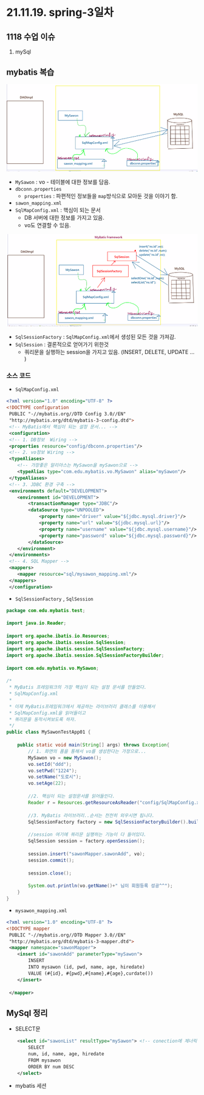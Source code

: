 # 21.11.19.  spring-3일차

## 1118 수업 이슈

1. mySql

## mybatis 복습

![](./image/1119-01.png)

* `MySawon` : vo - 테이블에 대한 정보를 담음.
* `dbconn.properties`
  * `properties` : 파편적인 정보들을 `map`방식으로 모아둔 것을 이야기 함.
* `sawon_mapping.xml`
* `SqlMapConfig.xml` : 핵심이 되는 문서
  * DB 서버에 대한 정보를 가지고 있음. 
  * vo도 연결할 수 있음.

![](./image/1119-02.png)

* `SqlSessionFactory` : `SqlMapConfig.xml`에서 생성된 모든 것을 가져감.
* `SqlSession` : 결론적으로 얻어가기 위한것
  * 쿼리문을 실행하는 session을 가지고 있음. (INSERT, DELETE, UPDATE ... )

### 소스 코드

* `SqlMapConfig.xml` 

```xml
<?xml version="1.0" encoding="UTF-8" ?>
<!DOCTYPE configuration
 PUBLIC "-//mybatis.org//DTD Config 3.0//EN"
 "http://mybatis.org/dtd/mybatis-3-config.dtd">
 <!-- MyBatis에서 핵심이 되는 설정 문서... -->
 <configuration>
 <!-- 1. DB정보  Wiring -->
 <properties resource="config/dbconn.properties"/>
 <!-- 2. vo정보 Wiring -->
 <typeAliases>
 	<!-- 가장좋은 알리아스는 MySawon을 mySawon으로 -->
 	<typeAlias type="com.edu.mybatis.vo.MySawon" alias="mySawon"/>
 </typeAliases>
 <!-- 3. JDBC 환경 구축 -->
 <environments default="DEVELOPMENT">
 	<environment id="DEVELOPMENT">
 		<transactionManager type="JDBC"/>
 		<dataSource type="UNPOOLED">
 			<property name="driver" value="${jdbc.mysql.driver}"/>
 			<property name="url" value="${jdbc.mysql.url}"/>
 			<property name="username" value="${jdbc.mysql.username}"/>
 			<property name="password" value="${jdbc.mysql.password}"/>
 		</dataSource>
 	</environment>
 </environments>
 <!-- 4. SQL Mapper -->
 <mappers>
 	<mapper resource="sql/mysawon_mapping.xml"/>
 </mappers>
 </configuration>
```



* `SqlSessionFactory` , `SqlSession` 

```java
package com.edu.mybatis.test;

import java.io.Reader;

import org.apache.ibatis.io.Resources;
import org.apache.ibatis.session.SqlSession;
import org.apache.ibatis.session.SqlSessionFactory;
import org.apache.ibatis.session.SqlSessionFactoryBuilder;

import com.edu.mybatis.vo.MySawon;

/*
 * MyBatis 프레임워크의 가장 핵심이 되는 설정 문서를 만들었다.
 * SqlMapConfig.xml
 * 
 * 이제 MyBatis프레임워크에서 제공하는 라이브러리 클래스를 이용해서
 * SqlMapConfig.xml을 읽어들이고
 * 쿼리문을 동작시켜보도록 하자.
 */
public class MySawonTestApp01 {

	public static void main(String[] args) throws Exception{
		// 1. 화면의 폼을 통해서 vo를 생성한다는 가정으로...
		MySawon vo = new MySawon();
		vo.setId("ddd");
		vo.setPwd("1224");
		vo.setName("도로시");
		vo.setAge(22);
		
		//2. 핵심이 되는 설정문서를 읽어들인다.
		Reader r = Resources.getResourceAsReader("config/SqlMapConfig.xml");
		
		//3. MyBatis 라이브러리..순서는 천천히 외우시면 됩니다.
		SqlSessionFactory factory = new SqlSessionFactoryBuilder().build(r);
		
		//session 여기에 쿼리문 실행하는 기능이 다 들어있다.
		SqlSession session = factory.openSession();
		
		session.insert("sawonMapper.sawonAdd", vo);
		session.commit();
		
		session.close();
		
		System.out.println(vo.getName()+" 님이 회원등록 성공^^");
	}
}
```



* `mysawon_mapping.xml`

```xml
<?xml version="1.0" encoding="UTF-8" ?>
<!DOCTYPE mapper
 PUBLIC "-//mybatis.org//DTD Mapper 3.0//EN"
 "http://mybatis.org/dtd/mybatis-3-mapper.dtd">
 <mapper namespace="sawonMapper">
	<insert id="sawonAdd" parameterType="mySawon">
		INSERT
		INTO mysawon (id, pwd, name, age, hiredate)
		VALUE (#{id}, #{pwd},#{name},#{age},curdate())
	</insert>
 
 </mapper>
```



## MySql 정리

* SELECT문

```xml
 	<select id="sawonList" resultType="mySawon"> <!-- conection에 제너릭이 들어감. -->
 		SELECT
 		num, id, name, age, hiredate
 		FROM mysawon
 		ORDER BY num DESC
 	</select>
```

* mybatis 세션

